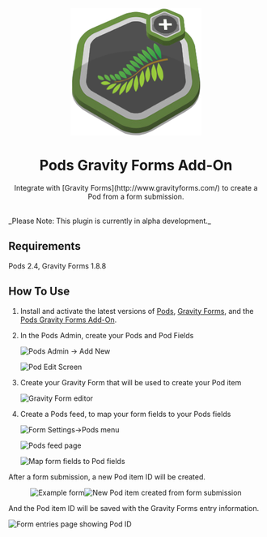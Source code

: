 <p align="center">
  <img src="./pods-gravity-forms.png" alt="Pods Gravity Forms" />
</p>
<h1 align="center">Pods Gravity Forms Add-On</h1>
<p align="center">
Integrate with [Gravity Forms](http://www.gravityforms.com/) to create a Pod from a form submission.
</p>
<p>
<br />
_Please Note: This plugin is currently in alpha development._
</p>

## Requirements

Pods 2.4, Gravity Forms 1.8.8

## How To Use

1. Install and activate the latest versions of [Pods](http://wordpress.org/plugins/pods/), [Gravity Forms](http://www.gravityforms.com/), and the [Pods Gravity Forms Add-On](https://github.com/pods-framework/pods-gravity-forms/archive/master.zip).

2. In the Pods Admin, create your Pods and Pod Fields

   ![Pods Admin -> Add New](https://github.com/pods-framework/pods-gravity-forms/blob/master/screenshot-1.png?raw=true)

   ![Pod Edit Screen](https://github.com/pods-framework/pods-gravity-forms/blob/master/screenshot-2.png?raw=true)

3. Create your Gravity Form that will be used to create your Pod item

   ![Gravity Form editor](https://github.com/pods-framework/pods-gravity-forms/blob/master/screenshot-3.png?raw=true)

4. Create a Pods feed, to map your form fields to your Pods fields

   ![Form Settings->Pods menu](https://github.com/pods-framework/pods-gravity-forms/blob/master/screenshot-4.png?raw=true)

   ![Pods feed page](https://github.com/pods-framework/pods-gravity-forms/blob/master/screenshot-5.png?raw=true)

   ![Map form fields to Pod fields](https://github.com/pods-framework/pods-gravity-forms/blob/master/screenshot-6.png?raw=true)


After a form submission, a new Pod item ID will be created.

<p align="center">
  <img src="https://github.com/pods-framework/pods-gravity-forms/blob/master/screenshot-7.png?raw=true" alt="Example form" width=50% /><img src="https://github.com/pods-framework/pods-gravity-forms/blob/master/screenshot-8.png?raw=true" alt="New Pod item created from form submission" width=50% />
</p>

And the Pod item ID will be saved with the Gravity Forms entry information.

   ![Form entries page showing Pod ID](https://github.com/pods-framework/pods-gravity-forms/blob/master/screenshot-9.png?raw=true)